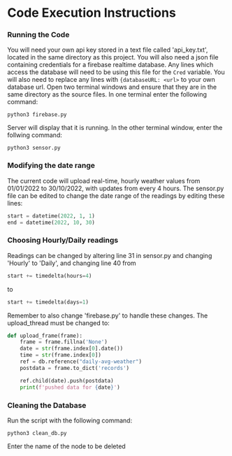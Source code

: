 # Code Execution Instructions

### Running the Code
You will need your own api key stored in a text file called 'api_key.txt', located in the same directory as this project.
You will also need a json file containing credentials for a firebase realtime database. Any lines which access the database will need to be using this file for the `Cred` variable. You will also need to replace any lines with `{databaseURL: <url>` to your own database url.
Open two terminal windows and ensure that they are in the same directory as the source files.
In one terminal enter the following command:

`python3 firebase.py`

Server will display that it is running.
In the other terminal window, enter the follwing command:

`python3 sensor.py`

### Modifying the date range
The current code will upload real-time, hourly weather values from 01/01/2022 to 30/10/2022, with updates from every 4 hours.
The sensor.py file can be edited to change the date range of the readings by editing these lines: 

```python
start = datetime(2022, 1, 1)
end = datetime(2022, 10, 30)
```
### Choosing Hourly/Daily readings
Readings can be changed by altering line 31 in sensor.py and changing 'Hourly' to 'Daily', and changing line 40 from 
```python
start += timedelta(hours=4)
```
to
```python
start += timedelta(days=1)
```

Remember to also change 'firebase.py' to handle these changes.
The upload_thread must be changed to: 
```python
def upload_frame(frame):
    frame = frame.fillna('None')
    date = str(frame.index[0].date())
    time = str(frame.index[0])
    ref = db.reference("daily-avg-weather")
    postdata = frame.to_dict('records')

    ref.child(date).push(postdata)
    print(f'pushed data for {date}')
```

### Cleaning the Database
Run the script with the following command:

`python3 clean_db.py`

Enter the name of the node to be deleted